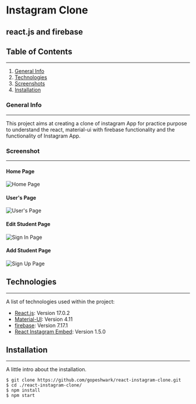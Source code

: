 # Instagram Clone

## react.js and firebase

## Table of Contents

---

1. [General Info](#general-info)
2. [Technologies](#technologies)
3. [Screenshots](#screenshot)
4. [Installation](#installation)

### General Info

---

This project aims at creating a clone of instagram App for practice purpose to understand the react, material-ui with firebase functionality and the functionality of Instagram App.

### Screenshot

---

#### Home Page

![Home Page](public/images/home.PNG)

#### User's Page

![User's Page](public/images/user.PNG)

#### Edit Student Page

![Sign In Page](public/images/signin.PNG)

#### Add Student Page

![Sign Up Page](public/images/signup.PNG)

## Technologies

---

A list of technologies used within the project:

- [React.js](https://reactjs.org/): Version 17.0.2
- [Material-UI](https://material-ui.com/): Version 4.11
- [firebase](https://firebase.google.com/): Version 7.17.1
- [React Instagram Embed](https://www.npmjs.com/package/react-instagram-embed): Version 1.5.0

## Installation

---

A little intro about the installation.

```
$ git clone https://github.com/gopeshwark/react-instagram-clone.git
$ cd ./react-instagram-clone/
$ npm install
$ npm start
```
